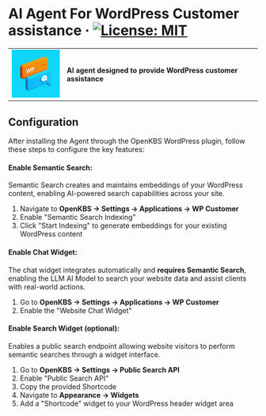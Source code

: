 # AI Agent For WordPress Customer assistance &middot; [![License: MIT](https://img.shields.io/badge/License-MIT-green.svg)](https://github.com/open-kbs/ai-agent-for-woocommerce/blob/main/LICENSE)
<table>
  <tr>
    <td>
      <img src="app/icon.png" alt="App Icon" style="width: 100px; margin-right: 10px;">
    </td>
    <td>
      <strong>AI agent designed to provide WordPress customer assistance</strong>
    </td>
  </tr>
</table>

## Configuration

After installing the Agent through the OpenKBS WordPress plugin, follow these steps to configure the key features:

#### Enable Semantic Search:
Semantic Search creates and maintains embeddings of your WordPress content, enabling AI-powered search capabilities across your site.

1. Navigate to **OpenKBS → Settings → Applications → WP Customer**
2. Enable "Semantic Search Indexing"
3. Click "Start Indexing" to generate embeddings for your existing WordPress content

#### Enable Chat Widget:

The chat widget integrates automatically and **requires Semantic Search**, enabling the LLM AI Model to search your website data and assist clients with real-world actions.

1. Go to **OpenKBS → Settings → Applications → WP Customer**
2. Enable the "Website Chat Widget"

#### Enable Search Widget (optional):
Enables a public search endpoint allowing website visitors to perform semantic searches through a widget interface.

1. Go to **OpenKBS → Settings → Public Search API**
2. Enable "Public Search API"
3. Copy the provided Shortcode
4. Navigate to **Appearance → Widgets**
5. Add a "Shortcode" widget to your WordPress header widget area